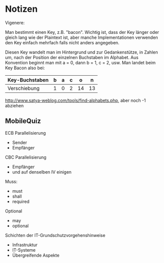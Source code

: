 # Notizen

Vigenere:

Man bestimmt einen Key, z.B. "bacon". Wichtig ist, dass der Key länger oder gleich lang wie der Plaintext ist, aber manche Implementationen verwenden den Key einfach mehrfach falls nicht anders angegeben.

Diesen Key wandelt man im Hintergrund und zur Gedankenstütze, in Zahlen um, nach der Position der einzelnen Buchstaben im Alphabet. Aus Konvention beginnt man mit a = 0, dann b = 1, c = 2, usw. Man landet beim Key Bacon also bei:

| Key-Buchstaben | b    | a    | c    | o    | n    |
| -------------- | ---- | ---- | ---- | ---- | ---- |
| Verschiebung   | 1    | 0    | 2    | 14   | 13   |

http://www.satya-weblog.com/tools/find-alphabets.php, aber noch -1 abziehen

## MobileQuiz

ECB Parallelisierung

* Sender
* Empfänger

CBC Parallelisierung

* Empfänger
* und auf denselben IV einigen

Muss:

* must
* shall
* required

Optional

* may
* optional

Schichten der IT-Grundschutzvorgehenshinweise

* Infrastruktur
* IT-Systeme
* Übergreifende Aspekte